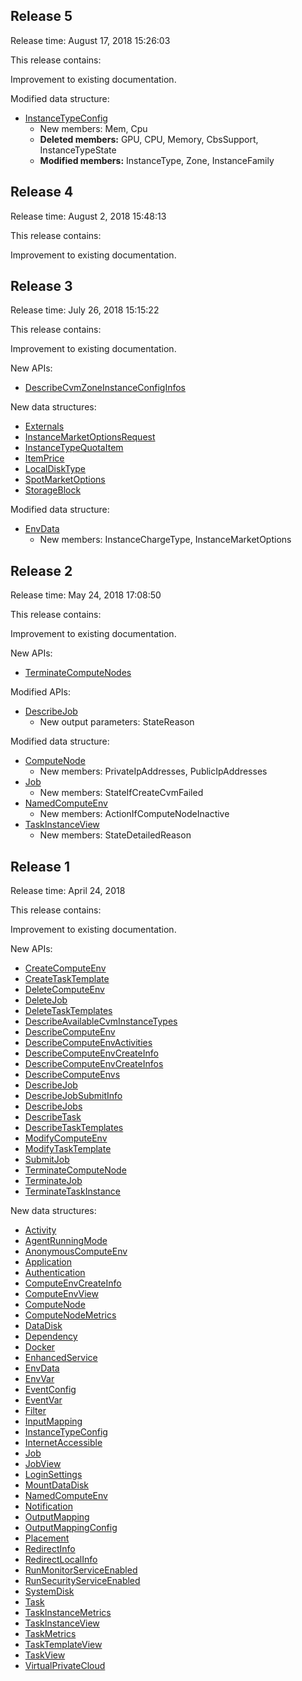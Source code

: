 ## Release 5

Release time: August 17, 2018 15:26:03

This release contains:

Improvement to existing documentation.

Modified data structure:

* [InstanceTypeConfig](/document/api/599/15912#InstanceTypeConfig)
	* New members: Mem, Cpu
	* **Deleted members:** GPU, CPU, Memory, CbsSupport, InstanceTypeState
	* **Modified members:** InstanceType, Zone, InstanceFamily

## Release 4

Release time: August 2, 2018 15:48:13

This release contains:

Improvement to existing documentation.

## Release 3

Release time: July 26, 2018 15:15:22

This release contains:

Improvement to existing documentation.

New APIs:

* [DescribeCvmZoneInstanceConfigInfos](/document/api/599/18565)

New data structures:

* [Externals](/document/api/599/15912#Externals)
* [InstanceMarketOptionsRequest](/document/api/599/15912#InstanceMarketOptionsRequest)
* [InstanceTypeQuotaItem](/document/api/599/15912#InstanceTypeQuotaItem)
* [ItemPrice](/document/api/599/15912#ItemPrice)
* [LocalDiskType](/document/api/599/15912#LocalDiskType)
* [SpotMarketOptions](/document/api/599/15912#SpotMarketOptions)
* [StorageBlock](/document/api/599/15912#StorageBlock)

Modified data structure:

* [EnvData](/document/api/599/15912#EnvData)
	* New members: InstanceChargeType, InstanceMarketOptions

## Release 2

Release time: May 24, 2018 17:08:50

This release contains:

Improvement to existing documentation.

New APIs:

* [TerminateComputeNodes](/document/api/599/17372)

Modified APIs:

* [DescribeJob](/document/api/599/15904)
	* New output parameters: StateReason

Modified data structure:

* [ComputeNode](/document/api/599/15912#ComputeNode)
	* New members: PrivateIpAddresses, PublicIpAddresses
* [Job](/document/api/599/15912#Job)
	* New members: StateIfCreateCvmFailed
* [NamedComputeEnv](/document/api/599/15912#NamedComputeEnv)
	* New members: ActionIfComputeNodeInactive
* [TaskInstanceView](/document/api/599/15912#TaskInstanceView)
	* New members: StateDetailedReason

## Release 1

Release time: April 24, 2018

This release contains:

Improvement to existing documentation.

New APIs:

* [CreateComputeEnv](/document/api/599/15891)
* [CreateTaskTemplate](/document/api/599/15899)
* [DeleteComputeEnv](/document/api/599/15889)
* [DeleteJob](/document/api/599/15906)
* [DeleteTaskTemplates](/document/api/599/15900)
* [DescribeAvailableCvmInstanceTypes](/document/api/599/15887)
* [DescribeComputeEnv](/document/api/599/15892)
* [DescribeComputeEnvActivities](/document/api/599/15896)
* [DescribeComputeEnvCreateInfo](/document/api/599/15897)
* [DescribeComputeEnvCreateInfos](/document/api/599/15894)
* [DescribeComputeEnvs](/document/api/599/15893)
* [DescribeJob](/document/api/599/15904)
* [DescribeJobSubmitInfo](/document/api/599/15910)
* [DescribeJobs](/document/api/599/15909)
* [DescribeTask](/document/api/599/15905)
* [DescribeTaskTemplates](/document/api/599/15902)
* [ModifyComputeEnv](/document/api/599/15890)
* [ModifyTaskTemplate](/document/api/599/15901)
* [SubmitJob](/document/api/599/15907)
* [TerminateComputeNode](/document/api/599/15895)
* [TerminateJob](/document/api/599/15911)
* [TerminateTaskInstance](/document/api/599/15908)

New data structures:

* [Activity](/document/api/599/15912#Activity)
* [AgentRunningMode](/document/api/599/15912#AgentRunningMode)
* [AnonymousComputeEnv](/document/api/599/15912#AnonymousComputeEnv)
* [Application](/document/api/599/15912#Application)
* [Authentication](/document/api/599/15912#Authentication)
* [ComputeEnvCreateInfo](/document/api/599/15912#ComputeEnvCreateInfo)
* [ComputeEnvView](/document/api/599/15912#ComputeEnvView)
* [ComputeNode](/document/api/599/15912#ComputeNode)
* [ComputeNodeMetrics](/document/api/599/15912#ComputeNodeMetrics)
* [DataDisk](/document/api/599/15912#DataDisk)
* [Dependency](/document/api/599/15912#Dependence)
* [Docker](/document/api/599/15912#Docker)
* [EnhancedService](/document/api/599/15912#EnhancedService)
* [EnvData](/document/api/599/15912#EnvData)
* [EnvVar](/document/api/599/15912#EnvVar)
* [EventConfig](/document/api/599/15912#EventConfig)
* [EventVar](/document/api/599/15912#EventVar)
* [Filter](/document/api/599/15912#Filter)
* [InputMapping](/document/api/599/15912#InputMapping)
* [InstanceTypeConfig](/document/api/599/15912#InstanceTypeConfig)
* [InternetAccessible](/document/api/599/15912#InternetAccessible)
* [Job](/document/api/599/15912#Job)
* [JobView](/document/api/599/15912#JobView)
* [LoginSettings](/document/api/599/15912#LoginSettings)
* [MountDataDisk](/document/api/599/15912#MountDataDisk)
* [NamedComputeEnv](/document/api/599/15912#NamedComputeEnv)
* [Notification](/document/api/599/15912#Notification)
* [OutputMapping](/document/api/599/15912#OutputMapping)
* [OutputMappingConfig](/document/api/599/15912#OutputMappingConfig)
* [Placement](/document/api/599/15912#Placement)
* [RedirectInfo](/document/api/599/15912#RedirectInfo)
* [RedirectLocalInfo](/document/api/599/15912#RedirectLocalInfo)
* [RunMonitorServiceEnabled](/document/api/599/15912#RunMonitorServiceEnabled)
* [RunSecurityServiceEnabled](/document/api/599/15912#RunSecurityServiceEnabled)
* [SystemDisk](/document/api/599/15912#SystemDisk)
* [Task](/document/api/599/15912#Task)
* [TaskInstanceMetrics](/document/api/599/15912#TaskInstanceMetrics)
* [TaskInstanceView](/document/api/599/15912#TaskInstanceView)
* [TaskMetrics](/document/api/599/15912#TaskMetrics)
* [TaskTemplateView](/document/api/599/15912#TaskTemplateView)
* [TaskView](/document/api/599/15912#TaskView)
* [VirtualPrivateCloud](/document/api/599/15912#VirtualPrivateCloud)


